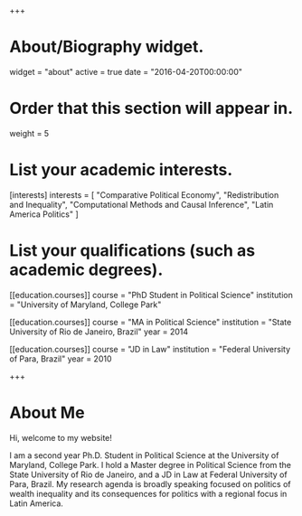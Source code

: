 +++
# About/Biography widget.
widget = "about"
active = true
date = "2016-04-20T00:00:00"

# Order that this section will appear in.
weight = 5

# List your academic interests.
[interests]
  interests = [
    "Comparative Political Economy",
    "Redistribution and Inequality",
    "Computational Methods and Causal Inference",
    "Latin America Politics"
  ]

# List your qualifications (such as academic degrees).
[[education.courses]]
  course = "PhD Student in Political Science"
  institution = "University of Maryland, College Park"
  

[[education.courses]]
  course = "MA in Political Science"
  institution = "State University of Rio de Janeiro, Brazil"
   year = 2014

[[education.courses]]
  course = "JD in Law"
  institution = "Federal University of Para, Brazil"
  year = 2010
 
+++

# About Me


Hi, welcome to my website!

I am a second year Ph.D. Student in Political Science at the University of Maryland, College Park. I hold a Master degree in Political Science from the State University of Rio de Janeiro, and a JD in Law at Federal University of Para, Brazil. My research agenda is broadly speaking focused on politics of wealth inequality and its consequences for politics with a regional focus in Latin America. 